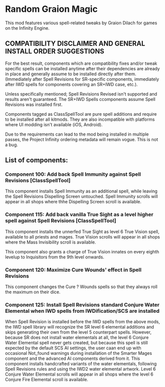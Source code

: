 # Random Graion Magic

This mod features various spell-related tweaks by Graion Dilach for games on the Infinity Engine.

## __COMPATIBILITY DISCLAIMER AND GENERAL INSTALL ORDER SUGGESTIONS__

For the best result, components which are compatibility fixes and/or tweak specific spells can be installed anytime after their dependencies are already in place and generally assume to be installed directly after them. (Immediately after Spell Revisions for SR-specific components, immediately after IWD spells for components covering an SR+IWD case, etc.).

Unless specifically mentioned; Spell Revisions Revised isn't supported and results aren't guaranteed. The SR+IWD Spells ccomponents assume Spell Revisions was installed first.

Components tagged as ClassSpellTool are pure spell additions and require to be installed after all kitmods. They are also incompatible with platforms where UI modding isn't available (iOS, Android).

Due to the requirements can lead to the mod being installed in multiple passes, the Project Infinity ordering metadata will remain vogue. This is not a bug.

## List of components:

### Component 100: Add back Spell Immunity against Spell Revisions \[ClassSpellTool\]

This component installs Spell Immunity as an additional spell, while leaving the Spell Revisions Dispelling Screen untouched. Spell Immunity scrolls will appear in all shops where thhe Dispelling Screen scroll is available.

### Component 115: Add back vanilla True Sight as a level higher spell against Spell Revisions \[ClassSpellTool\]

This component installs the unnerfed True Sight as level 6 True Vision spell, available to all priests and mages. True Vision scrolls will appear in all shops where the Mass Invisibility scroll is available.

This component also grants a charge of True Vision innates on every eighth levelup to Inquisitors from the 9th level onwards.

### Component 120: Maximize Cure Wounds' effect in Spell Revisions

This component changes the Cure ? Wounds spells so that they always roll the maximum on their dice.

### Component 125: Install Spell Revisions standard Conjure Water Elemental when IWD spells from IWDification/SCS are installed

When Spell Revision is installed before the IWD spells from the above mods, the IWD spell library will recognize the SR level 6 elemental additions and skips generating their own from the level 5 counterpart spells. However, because SR does not install water elementals at all, the level 6 Conjure Water Elemental spell never gets created, but because this spell is still expected by the default SCS AI settings, the user caan end up with occasional Not_found warnings during installation of the Smarter Mages component and the advanced AI components derived from it.
This component installs handcrafted variants of the water elementals, following Spell Revisions rules and using the IWD2 water elemental artwork. Level 6 Conjure Water Elemental scrolls will appear in all shops where the level 6 Conjure Fire Elemental scroll is available.